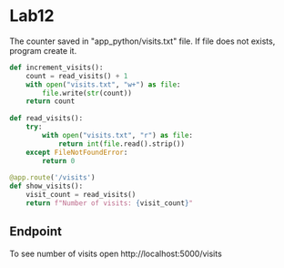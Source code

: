# Lab12

The counter saved in "app_python/visits.txt" file. If file does not exists, program create it. 

```python
def increment_visits():
    count = read_visits() + 1
    with open("visits.txt", "w+") as file:
        file.write(str(count))
    return count
  
def read_visits():
    try:
        with open("visits.txt", "r") as file:
            return int(file.read().strip())
    except FileNotFoundError:
        return 0
    
@app.route('/visits')
def show_visits():
    visit_count = read_visits()
    return f"Number of visits: {visit_count}"
```

## Endpoint

To see number of visits open http://localhost:5000/visits